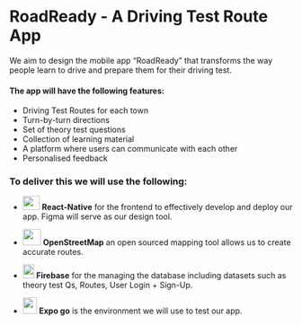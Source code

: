 # RoadReady - A Driving Test Route App
We aim to design the mobile  app “RoadReady” that transforms the way people learn to drive and prepare them for their driving test.

#### The app will have the following features:
- Driving Test Routes for each town
- Turn-by-turn directions
- Set of theory test questions
- Collection of learning material
- A platform where users can communicate with each other
- Personalised feedback

### To deliver this we will use the following:
- <img src="https://upload.wikimedia.org/wikipedia/commons/thumb/a/a7/React-icon.svg/539px-React-icon.svg.png" width="30" height="25"> **React-Native** for the frontend to effectively develop and deploy our app. Figma will serve as our design tool. 
- <img src="https://upload.wikimedia.org/wikipedia/commons/thumb/b/b0/Openstreetmap_logo.svg/768px-Openstreetmap_logo.svg.png" width="32" height="29"> **OpenStreetMap** an open sourced mapping tool allows us to create accurate routes.

- <img src="https://miro.medium.com/v2/resize:fit:300/1*R4c8lHBHuH5qyqOtZb3h-w.png" width="20" height="25"> **Firebase** for the managing the database including datasets such as theory test Qs, Routes, User Login + Sign-Up.

- <img src="https://seeklogo.com/images/E/expo-go-app-logo-BBBE394CB8-seeklogo.com.png" width="25" height="29"> **Expo go** is the environment we will use to test our app.




